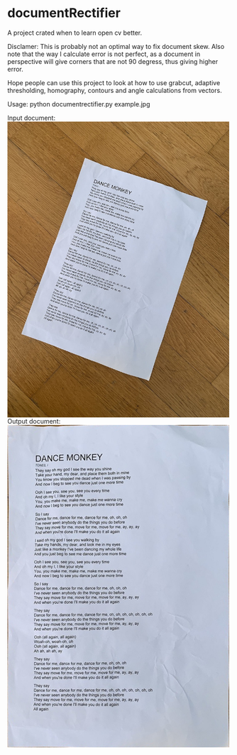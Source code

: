 # documentRectifier
A project crated when to learn open cv better.

Disclamer: This is probably not an optimal way to fix document skew.
Also note that the way I calculate error is not perfect, as a document in perspective will give 
corners that are not 90 degress, thus giving higher error.

Hope people can use this project to look at how to use
grabcut, adaptive thresholding, homography, contours and angle calculations from vectors.

Usage: 
python documentrectifier.py example.jpg


Input document:
<br>
<a href="url"><img src="example.jpg" align="left" width="500" ></a>


Output document:
<br>
<a href="url"><img src="rectified_output.png" align="left" width="500" ></a>



